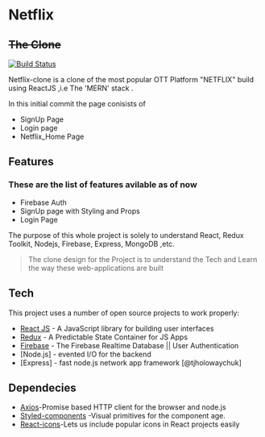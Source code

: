 # Netflix

## ~~The Clone~~

[![Build Status](https://travis-ci.org/joemccann/dillinger.svg?branch=master)](https://travis-ci.org/joemccann/dillinger)

Netflix-clone is a clone of the most popular OTT Platform "NETFLIX" build using
ReactJS ,i.e The 'MERN' stack .

In this initial commit the page conisists of

- SignUp Page
- Login page
- Netflix_Home Page

## Features

### These are the list of features avilable as of now

- Firebase Auth
- SignUp page with Styling and Props
- Login Page

The purpose of this whole project is solely to understand React, Redux Toolkit, Nodejs, Firebase, Express, MongoDB ,etc.

> The clone design for the Project is
> to understand the Tech and Learn
> the way these web-applications are built

## Tech

This project uses a number of open source projects to work properly:

- [React JS](https://reactjs.org/) - A JavaScript library for building user interfaces
- [Redux](https://redux.js.org/) - A Predictable State Container for JS Apps
- [Firebase](https://firebase.google.com/) - The Firebase Realtime Database || User Authentication
- [Node.js] - evented I/O for the backend
- [Express] - fast node.js network app framework [@tjholowaychuk]

## Dependecies

- [Axios](https://www.npmjs.com/package/axios)-Promise based HTTP client for the browser and node.js
- [Styled-components](https://styled-components.com/) -Visual primitives for the component age.
- [React-icons](https://www.npmjs.com/package/react-icons)-Lets us include popular icons in React projects easily
